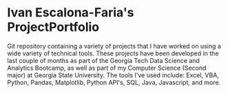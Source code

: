 # Ivan Escalona-Faria's ProjectPortfolio
Git repository containing a variety of projects that I have worked on using a wide variety of technical tools.
These projects have been developed in the last couple of months as part of the Georgia Tech Data Science and Analytics Bootcamp, as well as part of my Computer Science (Second major) at Georgia State University.
The tools I've used include: 
Excel, VBA, Python, Pandas, Matplotlib, Python API's, SQL, Java, Javascript, and more.
